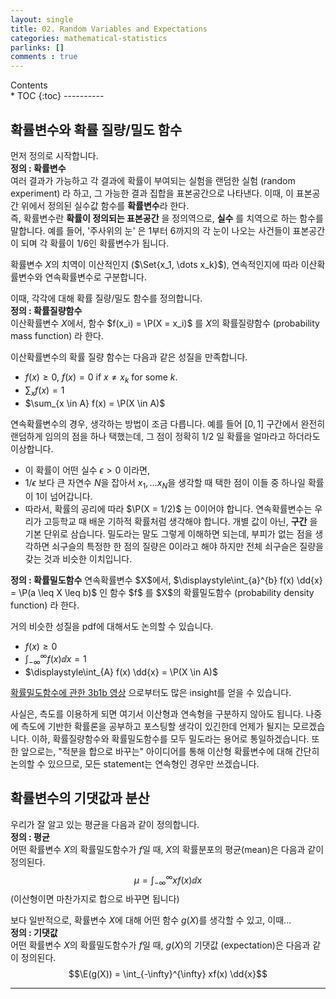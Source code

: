 ```yaml
---
layout: single
title: 02. Random Variables and Expectations
categories: mathematical-statistics
parlinks: []
comments : true
---
```

<div id="toc">
Contents
</div>
* TOC
{:toc}
----------

## 확률변수와 확률 질량/밀도 함수
먼저 정의로 시작합니다. 
<span style="display:block" class="math_item">
    <b class="math_item_title">정의 : 확률변수</b>  
    여러 결과가 가능하고 각 결과에 확률이 부여되는 실험을 랜덤한 실험 (random experiment) 라 하고, 그 가능한 결과 집합을 표본공간으로 나타낸다. 이때, 이 표본공간 위에서 정의된 실수값 함수를 <b>확률변수</b>라 한다. 
</span> 
즉, 확률변수란 **확률이 정의되는 표본공간** 을 정의역으로, **실수** 를 치역으로 하는 함수를 말합니다. 예를 들어, '주사위의 눈' 은 1부터 6까지의 각 눈이 나오는 사건들이 표본공간이 되며 각 확률이 1/6인 확률변수가 됩니다.

확률변수 $X$의 치역이 이산적인지 ($\Set{x_1, \dots x_k}$), 연속적인지에 따라 이산확률변수와 연속확률변수로 구분합니다. 

이때, 각각에 대해 확률 질량/밀도 함수를 정의합니다. 
<span style="display:block" class="math_item">
<b class="math_item_title">정의 : 확률질량함수</b>  
이산확률변수 $X$에서, 함수 $f(x_i) = \P(X = x_i)$ 를 $X$의 확률질량함수 (probability mass function) 라 한다.  
</span> 

이산확률변수의 확률 질량 함수는 다음과 같은 성질을 만족합니다. 
- $f(x) \geq 0$, $f(x) = 0$ if $x \neq x_k$ for some $k$.  
- $\sum_{x} f(x) = 1$
- $\sum_{x \in A} f(x) = \P(X \in A)$

연속확률변수의 경우, 생각하는 방법이 조금 다릅니다. 예를 들어 $[0, 1]$ 구간에서 완전히 랜덤하게 임의의 점을 하나 택했는데, 그 점이 정확히 $1/2$ 일 확률을 얼마라고 하더라도 이상합니다. 
- 이 확률이 어떤 실수 $\epsilon > 0$ 이라면, 
- $1/\epsilon$ 보다 큰 자연수 $N$을 잡아서 $x_1, \dots x_N$을 생각할 때 택한 점이 이들 중 하나일 확률이 1이 넘어갑니다. 
- 따라서, 확률의 공리에 따라 $\P(X = 1/2)$ 는 0이어야 합니다.
연속확률변수는 우리가 고등학교 때 배운 기하적 확률처럼 생각해야 합니다. 개별 값이 아닌, **구간** 을 기본 단위로 삼습니다. 밀도라는 말도 그렇게 이해하면 되는데, 부피가 없는 점을 생각하면 쇠구슬의 특정한 한 점의 질량은 0이라고 해야 하지만 전체 쇠구슬은 질량을 갖는 것과 비슷한 이치입니다. 

<span style="display:block" class="math_item">
<b class="math_item_title">정의 : 확률밀도함수</b>  
연속확률변수 $X$에서, $\displaystyle\int_{a}^{b} f(x) \dd{x} = \P(a \leq X \leq b)$ 인 함수 $f$ 를 $X$의 확률밀도함수 (probability density function) 라 한다.  
</span> 

거의 비슷한 성질을 pdf에 대해서도 논의할 수 있습니다. 
- $f(x) \geq 0$
- $\displaystyle\int_{-\infty}^{\infty} f(x) \dd{x} = 1$
- $\displaystyle\int_{A} f(x) \dd{x} = \P(X \in A)$

[확률밀도함수에 관한 3b1b 영상](https://www.youtube.com/watch?v=ZA4JkHKZM50) 으로부터도 많은 insight를 얻을 수 있습니다.

사실은, 측도를 이용하게 되면 여기서 이산형과 연속형을 구분하지 않아도 됩니다. 나중에 측도에 기반한 확률론을 공부하고 포스팅할 생각이 있긴한데 언제가 될지는 모르겠습니다. 이하, 확률질량함수와 확률밀도함수를 모두 밀도라는 용어로 통일하겠습니다. 또한 앞으로는, "적분을 합으로 바꾸는" 아이디어를 통해 이산형 확률변수에 대해 간단히 논의할 수 있으므로, 모든 statement는 연속형인 경우만 쓰겠습니다. 

## 확률변수의 기댓값과 분산 
우리가 잘 알고 있는 평균을 다음과 같이 정의합니다. 
<span style="display:block" class="math_item">
<b class="math_item_title">정의 : 평균</b>  
어떤 확률변수 $X$의 확률밀도함수가 $f$일 때, $X$의 확률분포의 평균(mean)은 다음과 같이 정의된다.  
$$\mu = \int_{-\infty}^{\infty} xf(x) \dd{x}$$
</span> 
(이산형이면 마찬가지로 합으로 바꾸면 됩니다)

보다 일반적으로, 확률변수 $X$에 대해 어떤 함수 $g(X)$를 생각할 수 있고, 이때...
<span style="display:block" class="math_item">
<b class="math_item_title">정의 : 기댓값</b>  
어떤 확률변수 $X$의 확률밀도함수가 $f$일 때, $g(X)$의 기댓값 (expectation)은 다음과 같이 정의된다. 
$$\E(g(X)) = \int_{-\infty}^{\infty} xf(x) \dd{x}$$
</span> 







------